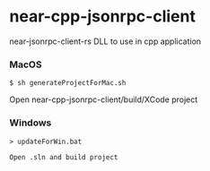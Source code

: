 # near-cpp-jsonrpc-client
near-jsonrpc-client-rs DLL to use in cpp application

### MacOS
```
$ sh generateProjectForMac.sh
```
Open near-cpp-jsonrpc-client/build/XCode project


### Windows
```
> updateForWin.bat

Open .sln and build project
